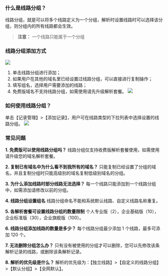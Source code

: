 ### 什么是线路分组？
线路分组，就是可以将多个线路定义为一个分组，解析时设置线路时可以选择该分组，则分组内的所有线路都会生效。
> **注意：**
> 一个线路只能属于一个分组

### 线路分组添加方式
![](http://imgcache.tcecqpoc.fsphere.cn/image/mc.qcloudimg.com/static/img/7b2d231682e502ef8262edf7a57f6538/image.png)
1. 单击线路分组进行添加；
2. 如果用户在其他的域名里已经设置过线路分组，可以直接进行复制操作；
3. 填写组名，选择用户需要添加的线路；
4. 免费版域名不支持线路分组，如需使用请先升级解析套餐。
![](http://imgcache.tcecqpoc.fsphere.cn/image/mc.qcloudimg.com/static/img/71ad9340c52c12d563b2d82ca23a1f69/image.png)

### 如何使用线路分组？
单击【记录管理】>【添加记录】，用户可在线路类型的下拉列表中选择设置的线路分组。
![](http://imgcache.tcecqpoc.fsphere.cn/image/mc.qcloudimg.com/static/img/4abaf56cfa04039ccfb5c86befc1f617/image.png)

### 常见问题

**1. 免费版可以使用线路分组吗？**
线路分组仅支持收费版解析套餐使用，如需使用请升级您的域名解析套餐。
 
**2. 复制已有域名中为什么看不到我所有的域名？**
只能复制已经设置了分组的域名，并且复制分组时只能高级别的域名复制低级别域名的分组。
 
**3. 为什么添加线路时部分线路无法选择？**
每一个线路只能添加到一个线路分组中，如需添加请修改以前的分组。
 
**4. 线路分组设置组名**
线路分组命名不能和系统默认线路、自定义线路名称重复。
 
**5. 各解析套餐可设置线路分组的数量限制**
个人专业版（2），企业基础版（10），企业标准版（30），企业旗舰版（100）。
 
**6. 线路分组添加线路的数量是多少？**
每个线路分组最少添加 1 个线路，最多可添加 120 个。
 
**7. 无法删除分组怎么办？**
只有没有被使用的分组才可以删除，您可以先修改该条解析记录的线路，或删除该条解析记录。
 
**8. 解析的优先级是什么？**
解析的优先级为：【独立线路】>【自定义的线路分组】>【默认分组】>【全网默认】。
